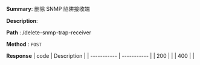 **Summary**: 删除 SNMP 陷阱接收端

**Description**:

**Path** : /delete-snmp-trap-receiver

**Method** : `POST`

**Response**
| code      | Description |
| ----------- | ----------- |
|  200   |       |
|  400   |       |


